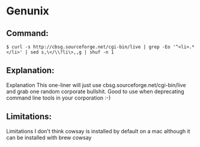 # Genunix

## Command:
```
$ curl -s http://cbsg.sourceforge.net/cgi-bin/live | grep -Eo '^<li>.*</li>' | sed s,\</\\?li\>,,g | shuf -n 1
```

## Explanation:
Explanation
This one-liner will just use cbsg.sourceforge.net/cgi-bin/live and grab one random corporate bullshit.
Good to use when deprecating command line tools in your corporation :-)

## Limitations:
Limitations
I don't think cowsay is installed by default on a mac although it can be installed with brew cowsay

